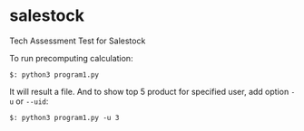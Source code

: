 # salestock
Tech Assessment Test for Salestock

To run precomputing calculation:

`$: python3 program1.py`

It will result a file. And to show top 5 product for specified user, add option `-u` or `--uid`:

`$: python3 program1.py -u 3`

